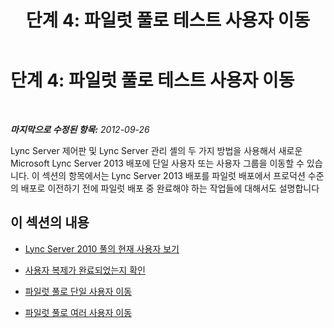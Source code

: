 ﻿---
title: '단계 4: 파일럿 풀로 테스트 사용자 이동'
TOCTitle: '단계 4: 파일럿 풀로 테스트 사용자 이동'
ms:assetid: 5825dcc5-b2ce-45e2-81b9-f8e90d77c23f
ms:mtpsurl: https://technet.microsoft.com/ko-kr/library/JJ204912(v=OCS.15)
ms:contentKeyID: 49303697
ms.date: 08/24/2015
mtps_version: v=OCS.15
ms.translationtype: HT
---

# 단계 4: 파일럿 풀로 테스트 사용자 이동

 

_**마지막으로 수정된 항목:** 2012-09-26_

Lync Server 제어판 및 Lync Server 관리 셸의 두 가지 방법을 사용해서 새로운 Microsoft Lync Server 2013 배포에 단일 사용자 또는 사용자 그룹을 이동할 수 있습니다. 이 섹션의 항목에서는 Lync Server 2013 배포를 파일럿 배포에서 프로덕션 수준의 배포로 이전하기 전에 파일럿 배포 중 완료해야 하는 작업들에 대해서도 설명합니다

## 이 섹션의 내용

  - [Lync Server 2010 풀의 현재 사용자 보기](view-current-users-in-lync-server-2010-pool.md)

  - [사용자 복제가 완료되었는지 확인](verify-user-replication-has-completed.md)

  - [파일럿 풀로 단일 사용자 이동](move-a-single-user-to-the-pilot-pool.md)

  - [파일럿 풀로 여러 사용자 이동](move-multiple-users-to-the-pilot-pool.md)

